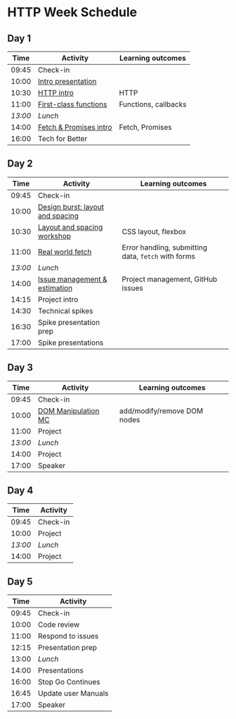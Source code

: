 # HTTP Week Schedule

## Day 1

| Time    | Activity                              | Learning outcomes    |
| ------- | ------------------------------------- | -------------------- |
| 09:45   | Check-in                              |                      |
| 10:00   | [Intro presentation][http-slides]     |                      |
| 10:30   | [HTTP intro][http-intro]              | HTTP                 |
| 11:00   | [First-class functions][fc-fns]       | Functions, callbacks |
| _13:00_ | _Lunch_                               |                      |
| 14:00   | [Fetch & Promises intro][fetch-intro] | Fetch, Promises      |
| 16:00   | Tech for Better                       |                      |

[http-slides]: https://hackmd.io/@oli/Hy2LcbNm8
[http-intro]: tbc
[fetch-intro]: https://github.com/oliverjam/learn-fetch/
[fc-fns]: https://github.com/oliverjam/first-class-functions

## Day 2

| Time    | Activity                                           | Learning outcomes                                   |
| ------- | -------------------------------------------------- | --------------------------------------------------- |
| 09:45   | Check-in                                           |                                                     |
| 10:00   | [Design burst: layout and spacing][db-layout]      |                                                     |
| 10:30   | [Layout and spacing workshop][db-layout-ws]        | CSS layout, flexbox                                 |
| 11:00   | [Real world fetch][real-world-fetch]               | Error handling, submitting data, `fetch` with forms |
| _13:00_ | _Lunch_                                            |                                                     |
| 14:00   | [Issue management & estimation][estimation-slides] | Project management, GitHub issues                   |
| 14:15   | Project intro                                      |                                                     |
| 14:30   | Technical spikes                                   |                                                     |
| 16:30   | Spike presentation prep                            |                                                     |
| 17:00   | Spike presentations                                |

[db-layout]: http://facresources.com/slides/design-burst-week2.html
[db-layout-ws]: https://github.com/bobbysebolao/learn-layout-spacing
[real-world-fetch]: https://github.com/oliverjam/real-world-fetch
[estimation-slides]: https://hackmd.io/@fac/B1AL4V3ML#/

## Day 3

| Time    | Activity                      | Learning outcomes           |
| ------- | ----------------------------- | --------------------------- |
| 09:45   | Check-in                      |                             |
| 10:00   | [DOM Manipulation MC][dom-mc] | add/modify/remove DOM nodes |
| 11:00   | Project                       |                             |
| _13:00_ | _Lunch_                       |                             |
| 14:00   | Project                       |                             |
| 17:00   | Speaker                       |                             |

[dom-mc]: https://github.com/foundersandcoders/dom-manipulation-challenge/

## Day 4

| Time    | Activity |
| ------- | -------- |
| 09:45   | Check-in |
| 10:00   | Project  |
| _13:00_ | _Lunch_  |
| 14:00   | Project  |

## Day 5

| Time  | Activity            |
| ----- | ------------------- |
| 09:45 | Check-in            |
| 10:00 | Code review         |
| 11:00 | Respond to issues   |
| 12:15 | Presentation prep   |
| 13:00 | _Lunch_             |
| 14:00 | Presentations       |
| 16:00 | Stop Go Continues   |
| 16:45 | Update user Manuals |
| 17:00 | Speaker             |
